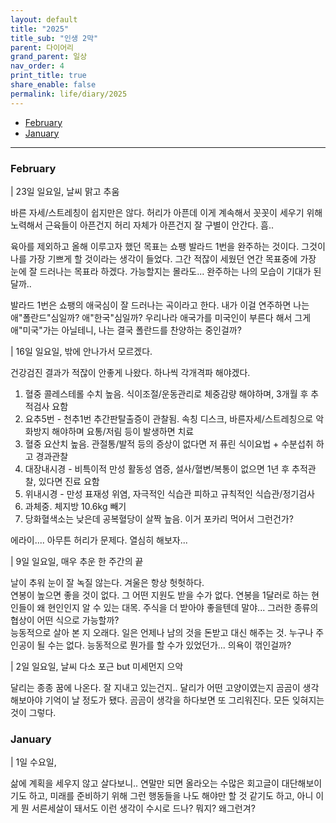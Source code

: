 ```yaml
---
layout: default
title: "2025"
title_sub: "인생 2막"
parent: 다이어리
grand_parent: 일상
nav_order: 4
print_title: true
share_enable: false
permalink: life/diary/2025
---
```


<style>
code {
  white-space : pre-wrap
}
</style>

<!-- - [December](#december) -->
<!-- - [November](#november) -->
<!-- - [October](#october) -->
<!-- - [September](#september) -->
<!-- - [August](#August) -->
<!-- - [July](#july) -->
<!-- - [June](#june) -->
<!-- - [May](#may) -->
<!-- - [April](#april) -->
<!-- - [March](#march) -->
- [February](#february)
- [January](#january)
  
---

### February

| 23일 일요일, 날씨 맑고 추움

바른 자세/스트레칭이 쉽지만은 않다. 허리가 아픈데 이게 계속해서 꼿꼿이 세우기 위해 노력해서 근육들이 아픈건지 허리 자체가 아픈건지 잘 구별이 안간다. 흠..  
  
육아를 제외하고 올해 이루고자 했던 목표는 쇼팽 발라드 1번을 완주하는 것이다. 그것이 나를 가장 기쁘게 할 것이라는 생각이 들었다. 그간 적잖이 세웠던 연간 목표중에 가장 눈에 잘 드러나는 목표라 하겠다. 가능할지는 몰라도... 완주하는 나의 모습이 기대가 된달까..    
  
발라드 1번은 쇼팽의 애국심이 잘 드러나는 곡이라고 한다. 내가 이걸 연주하면 나는 애"폴란드"심일까? 애"한국"심일까? 우리나라 애국가를 미국인이 부른다 해서 그게 애"미국"가는 아닐테니, 나는 결국 폴란드를 찬양하는 중인걸까?  
  
| 16일 일요일, 밖에 안나가서 모르겠다.  
  
건강검진 결과가 적잖이 안좋게 나왔다. 하나씩 각개격파 해야겠다.  
  
1. 혈중 콜레스테롤 수치 높음. 식이조절/운동관리로 체중감량 해야하며, 3개월 후 추적검사 요함  
2. 요추5번 - 천추1번 추간판탈출증이 관찰됨. 속칭 디스크, 바른자세/스트레칭으로 악화방지 해야하며 요통/저림 등이 발생하면 치료  
3. 혈중 요산치 높음. 관절통/발적 등의 증상이 없다면 저 퓨린 식이요법 + 수분섭취 하고 경과관찰  
4. 대장내시경 - 비특이적 만성 활동성 염증, 설사/혈변/복통이 없으면 1년 후 추적관찰, 있다면 진료 요함  
5. 위내시경 - 만성 표재성 위염, 자극적인 식습관 피하고 규칙적인 식습관/정기검사  
6. 과체중. 체지방 10.6kg 빼기  
7. 당화혈색소는 낮은데 공복혈당이 살짝 높음. 이거 포카리 먹어서 그런건가?  
  
에라이.... 아무튼 허리가 문제다. 열심히 해보자... 

| 9일 일요일, 매우 추운 한 주간의 끝

날이 추워 눈이 잘 녹질 않는다. 겨울은 항상 헛헛하다.  
연봉이 높으면 좋을 것이 없다. 그 어떤 지원도 받을 수가 없다. 연봉을 1달러로 하는 현인들이 왜 현인인지 알 수 있는 대목. 주식을 더 받아야 좋을텐데 말야...  그러한 종류의 협상이 어떤 식으로 가능할까?  
능동적으로 살아 본 지 오래다. 일은 언제나 남의 것을 돈받고 대신 해주는 것. 누구나 주인공이 될 수는 없다. 능동적으로 뭔가를 할 수가 있었던가... 의욕이 꺾인걸까?  
  
| 2일 일요일, 날씨 다소 포근 but 미세먼지 으악  
  
달리는 종종 꿈에 나온다. 잘 지내고 있는건지.. 달리가 어떤 고양이였는지 곰곰이 생각해보아야 기억이 날 정도가 됐다. 곰곰이 생각을 하다보면 또 그리워진다. 모든 잊혀지는 것이 그렇다.  
  

### January

| 1일 수요일, 

삶에 계획을 세우지 않고 살다보니.. 연말만 되면 올라오는 수많은 회고글이 대단해보이기도 하고, 미래를 준비하기 위해 그런 행동들을 나도 해야만 할 것 같기도 하고, 아니 이게 뭔 서른세살이 돼서도 이런 생각이 수시로 드나? 뭐지? 왜그런겨?  
  